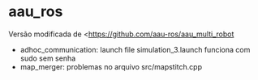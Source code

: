 aau_ros
=======

Versão modificada de <https://github.com/aau-ros/aau_multi_robot

- adhoc_communication: launch file simulation_3.launch funciona com sudo sem senha
- map_merger: problemas no arquivo src/mapstitch.cpp
